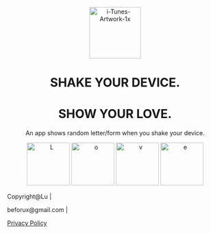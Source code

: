 <center><a href="https://imgbb.com/"><img width="120" height="120" src="https://i.ibb.co/3Sxm9Mr/i-Tunes-Artwork-1x.png" alt="i-Tunes-Artwork-1x" border="0"></a></center>

<center><h1>SHAKE YOUR DEVICE.</h1> 
  <h1>SHOW YOUR LOVE.</h1 > </center>
<center><p class="small">An app shows random letter/form when you shake your device.</p></center>
  
<center>
<a href="https://ibb.co/WKvkYW8"><img width="100" src="https://i.ibb.co/vz43Kxy/L.png" alt="L" border="0"></a>
<a href="https://ibb.co/sWQcxmB"><img width="100" src="https://i.ibb.co/nPf4dgW/o.png" alt="o" border="0"></a>
<a href="https://ibb.co/bLWvMg4"><img width="100" src="https://i.ibb.co/mtDyVCn/v.png" alt="v" border="0"></a>
<a href="https://ibb.co/f4dXp1V"><img width="100" src="https://i.ibb.co/ChKw71p/e.png" alt="e" border="0"></a>
</center>


<footer>
 <p class="small">Copyright@Lu |</p>
 <p class="small">beforux@gmail.com |</p>
 <p class="small"><a href="https://beforux.github.io/ShakeYourLove/privatepolicy">Privacy Policy</a></p>
</footer>

